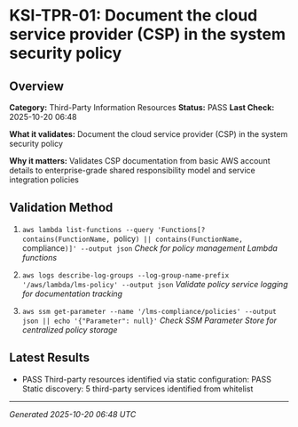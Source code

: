 # KSI-TPR-01: Document the cloud service provider (CSP) in the system security policy

## Overview

**Category:** Third-Party Information Resources
**Status:** PASS
**Last Check:** 2025-10-20 06:48

**What it validates:** Document the cloud service provider (CSP) in the system security policy

**Why it matters:** Validates CSP documentation from basic AWS account details to enterprise-grade shared responsibility model and service integration policies

## Validation Method

1. `aws lambda list-functions --query 'Functions[?contains(FunctionName, `policy`) || contains(FunctionName, `compliance`)]' --output json`
   *Check for policy management Lambda functions*

2. `aws logs describe-log-groups --log-group-name-prefix '/aws/lambda/lms-policy' --output json`
   *Validate policy service logging for documentation tracking*

3. `aws ssm get-parameter --name '/lms-compliance/policies' --output json || echo '{"Parameter": null}'`
   *Check SSM Parameter Store for centralized policy storage*

## Latest Results

- PASS Third-party resources identified via static configuration: PASS Static discovery: 5 third-party services identified from whitelist

---
*Generated 2025-10-20 06:48 UTC*
